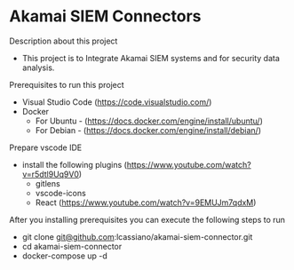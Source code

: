 # Akamai SIEM Connectors

Description about this project

- This project is to Integrate Akamai SIEM systems and for security data analysis.

Prerequisites to run this project

 - Visual Studio Code (https://code.visualstudio.com/)
 - Docker 
   - For Ubuntu - (https://docs.docker.com/engine/install/ubuntu/)
   - For Debian - (https://docs.docker.com/engine/install/debian/)

Prepare vscode IDE

 - install the following plugins (https://www.youtube.com/watch?v=r5dtl9Uq9V0)
    - gitlens
    - vscode-icons
    - React (https://www.youtube.com/watch?v=9EMUJm7qdxM)


After you installing prerequisites you can execute the following steps to run

 - git clone git@github.com:lcassiano/akamai-siem-connector.git
 - cd akamai-siem-connector
 - docker-compose up -d